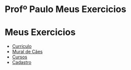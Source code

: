 # Profº Paulo Meus Exercicios

<!doctype html>
<html lang="pt-br">
<head>
<meta charset="utf-8">
<title>Index2</title>
</head>
<body>
<h1>Meus Exercicios</h1>
<ul>
    <li><a href="#curriculo">Curriculo</a></li>
    <li><a href="#exercicio02">Mural de Cães</a></li>
    <li><a href="#cursossenac">Cursos</a></li>
    <li><a href="#cadastro">Cadastro</a></li>
  </ul>
</body>
</html>
